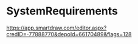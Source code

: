 # SystemRequirements
https://app.smartdraw.com/editor.aspx?credID=-77888770&depoId=66170489&flags=128
